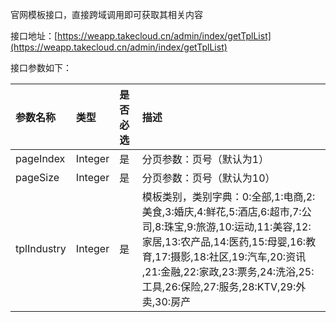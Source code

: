 官网模板接口，直接跨域调用即可获取其相关内容

接口地址：[https://weapp.takecloud.cn/admin/index/getTplList](https://weapp.takecloud.cn/admin/index/getTplList)

接口参数如下：

| 参数名称 | 类型 | 是否必选 | 描述 |
| :--- | :--- | :--- | :--- |
| pageIndex | Integer | 是 | 分页参数：页号（默认为1） |
| pageSize | Integer | 是 | 分页参数：页号（默认为10） |
| tplIndustry | Integer | 是 | 模板类别，类别字典：0:全部,1:电商,2:美食,3:婚庆,4:鲜花,5:酒店,6:超市,7:公司,8:珠宝,9:旅游,10:运动,11:美容,12:家居,13:农产品,14:医药,15:母婴,16:教育,17:摄影,18:社区,19:汽车,20:资讯  ,21:金融,22:家政,23:票务,24:洗浴,25:工具,26:保险,27:服务,28:KTV,29:外卖,30:房产 |



